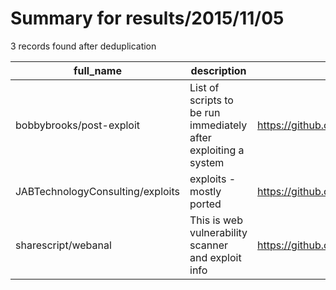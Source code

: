 
# Summary for results/2015/11/05
    
3 records found after deduplication

| full_name | description | html_url | matched_list | matched_count | pushed_at | size | stargazers_count | language | forks_count |
|----------------------------------|-----------------------------------------------------------------|-----------------------------------------------------|----------------|-----------------|---------------------------|--------|--------------------|------------|---------------|
| bobbybrooks/post-exploit | List of scripts to be run immediately after exploiting a system | https://github.com/bobbybrooks/post-exploit | ['exploit'] | 1 | 2015-11-05 03:52:22+00:00 | 196 | 0 | Shell | 0 |
| JABTechnologyConsulting/exploits | exploits - mostly ported | https://github.com/JABTechnologyConsulting/exploits | ['exploit'] | 1 | 2015-11-05 05:16:37+00:00 | 120 | 0 | | 0 |
| sharescript/webanal | This is web vulnerability scanner and exploit info | https://github.com/sharescript/webanal | ['exploit'] | 1 | 2015-11-05 05:35:06+00:00 | 120 | 0 | | 0 |

